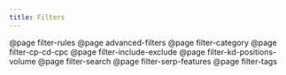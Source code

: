 ```yaml
---
title: Filters
---
```


@page filter-rules
@page advanced-filters
@page filter-category
@page filter-cp-cd-cpc
@page filter-include-exclude
@page filter-kd-positions-volume
@page filter-search
@page filter-serp-features
@page filter-tags
